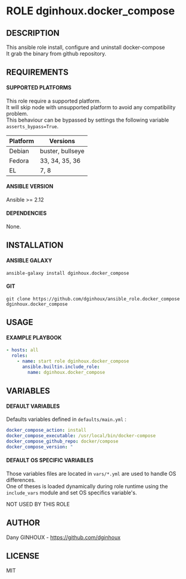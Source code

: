 # ROLE dginhoux.docker_compose



## DESCRIPTION

This ansible role install, configure and uninstall docker-compose<br />
It grab the binary from github repository.



## REQUIREMENTS

#### SUPPORTED PLATFORMS

This role require a supported platform.<br />
It will skip node with unsupported platform to avoid any compatibility problem.<br />
This behaviour can be bypassed by settings the following variable `asserts_bypass=True`.

| Platform | Versions |
|----------|----------|
| Debian | buster, bullseye |
| Fedora | 33, 34, 35, 36 |
| EL | 7, 8 |

#### ANSIBLE VERSION

Ansible >= 2.12

#### DEPENDENCIES

None.



## INSTALLATION

#### ANSIBLE GALAXY

```shell
ansible-galaxy install dginhoux.docker_compose
```
#### GIT

```shell
git clone https://github.com/dginhoux/ansible_role.docker_compose dginhoux.docker_compose
```


## USAGE

#### EXAMPLE PLAYBOOK

```yaml
- hosts: all
  roles:
    - name: start role dginhoux.docker_compose
      ansible.builtin.include_role:
        name: dginhoux.docker_compose
```


## VARIABLES

#### DEFAULT VARIABLES

Defaults variables defined in `defaults/main.yml` : 

```yaml
docker_compose_action: install
docker_compose_executable: /usr/local/bin/docker-compose
docker_compose_github_repo: docker/compose
docker_compose_version: "
```

#### DEFAULT OS SPECIFIC VARIABLES

Those variables files are located in `vars/*.yml` are used to handle OS differences.<br />
One of theses is loaded dynamically during role runtime using the `include_vars` module and set OS specifics variable's.

NOT USED BY THIS ROLE


## AUTHOR

Dany GINHOUX - https://github.com/dginhoux



## LICENSE

MIT
